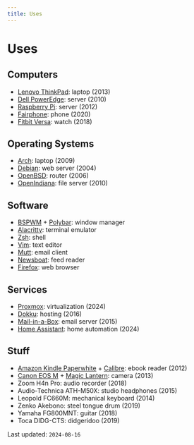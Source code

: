 ```yaml
---
title: Uses
---
```


# Uses

## Computers

- [Lenovo ThinkPad](https://en.wikipedia.org/wiki/ThinkPad): laptop (2013)
- [Dell PowerEdge](https://en.wikipedia.org/wiki/PowerEdge): server (2010)
- [Raspberry Pi](https://www.raspberrypi.org): server (2012)
- [Fairphone](https://www.fairphone.com/): phone (2020)
- [Fitbit Versa](https://www.fitbit.com/): watch (2018)

## Operating Systems

- [Arch](https://archlinux.org/): laptop (2009)
- [Debian](https://www.debian.org/): web server (2004)
- [OpenBSD](https://www.openbsd.org/): router (2006)
- [OpenIndiana](https://www.openindiana.org/): file server (2010)

## Software

- [BSPWM](https://github.com/baskerville/bspwm) + [Polybar](https://polybar.github.io/): window manager
- [Alacritty](https://alacritty.org/): terminal emulator
- [Zsh](https://www.zsh.org/): shell
- [Vim](https://www.vim.org/): text editor
- [Mutt](http://www.mutt.org/): email client
- [Newsboat](https://newsboat.org/): feed reader
- [Firefox](https://www.mozilla.org/en-US/firefox/): web browser

## Services

- [Proxmox](https://www.proxmox.com): virtualization (2024)
- [Dokku](https://dokku.com/): hosting (2016)
- [Mail-in-a-Box](https://mailinabox.email/): email server (2015)
- [Home Assistant](https://www.home-assistant.io/): home automation (2024)

## Stuff

- [Amazon Kindle Paperwhite](https://en.wikipedia.org/wiki/Amazon_Kindle) + [Calibre](https://calibre-ebook.com/): ebook reader (2012)
- [Canon EOS M](https://en.wikipedia.org/wiki/Canon_EOS_M) + [Magic Lantern](https://www.magiclantern.fm/): camera (2013)
- Zoom H4n Pro: audio recorder (2018)
- Audio-Technica ATH-M50X: studio headphones (2015)
- Leopold FC660M: mechanical keyboard (2014)
- Zenko Akebono: steel tongue drum (2019)
- Yamaha FG800MNT: guitar (2018)
- Toca DIDG-CTS: didgeridoo (2019)

Last updated: `2024-08-16`
